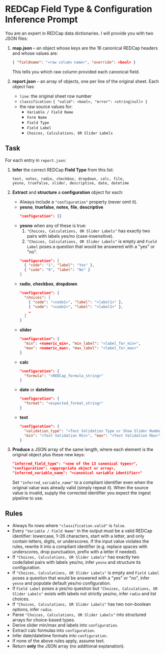 <!-- Use the following reference doc for REDCap rules: redcap_reference.md -->

# REDCap Field Type & Configuration Inference Prompt

You are an expert in REDCap data dictionaries. I will provide you with
two JSON files:

1. **map.json** – an object whose keys are the 16 canonical REDCap headers
   and whose values are:
   ```json
   { "fieldname": "<raw column name>", "override": <bool> }
   ```
   This tells you which raw column provided each canonical field.

2. **report.json** – an array of objects, one per line of the original
   sheet. Each object has:
   - `line`: the original sheet row number
   - `classification`: `{ "valid": <bool>, "error": <string|null> }`
   - the raw source values for:
     - `Variable / Field Name`
     - `Form Name`
     - `Field Type`
     - `Field Label`
     - `Choices, Calculations, OR Slider Labels`

## Task

For each entry in `report.json`:

1. **Infer** the correct REDCap **Field Type** from this list:
   ```
   text, notes, radio, checkbox, dropdown, calc, file,
   yesno, truefalse, slider, descriptive, date, datetime
   ```

2. **Extract** and **structure** a **configuration** object for each:
   - Always include a `"configuration"` property (never omit it).
   - **yesno**, **truefalse**, **notes**, **file**, **descriptive**
     ```json
     "configuration": {}
     ```
   - **yesno** when any of these is true:
     1. `"Choices, Calculations, OR Slider Labels"` has exactly two
        pairs with labels yes/no (case-insensitive).
     2. `"Choices, Calculations, OR Slider Labels"` is empty and
        `Field Label` poses a question that would be answered
        with a "yes" or "no".
     ```json
     "configuration": [
       { "code": "1", "label": "Yes" },
       { "code": "0", "label": "No" }
     ]
     ```
   - **radio**, **checkbox**, **dropdown**
     ```json
     "configuration": {
       "choices": [
         { "code": "<code1>", "label": "<label1>" },
         { "code": "<code2>", "label": "<label2>" },
         …
       ]
     }
     ```
   - **slider**
     ```json
     "configuration": {
       "min": <numeric_min>, "min_label": "<label_for_min>",
       "max": <numeric_max>, "max_label": "<label_for_max>"
     }
     ```
   - **calc**
     ```json
     "configuration": {
       "formula": "<REDCap_formula_string>"
     }
     ```
   - **date** or **datetime**
     ```json
     "configuration": {
       "format": "<expected_format_string>"
     }
     ```
   - **text**
     ```json
     "configuration": {
       "validation_type": "<Text Validation Type or Show Slider Number>",
       "min": "<Text Validation Min>", "max": "<Text Validation Max>"
     }
     ```

3. **Produce** a JSON array of the same length, where each element is the
   original object plus these new keys:
   ```json
   "inferred_field_type": "<one of the 13 canonical types>",
   "configuration": <appropriate object or array>,
   "inferred_variable_name": "<canonical variable identifier>"
   ```
   Set `"inferred_variable_name"` to a compliant identifier even when the
   original value was already valid (simply repeat it). When the source value
   is invalid, supply the corrected identifier you expect the ingest pipeline
   to use.

## Rules

- Always fix rows where `"classification.valid"` is `false`.
- Every `"Variable / Field Name"` in the output must be a valid REDCap
  identifier: lowercase, 1–26 characters, start with a letter, and only
  contain letters, digits, or underscores. If the input value violates
  the rules, rewrite it into a compliant identifier (e.g. replace spaces
  with underscores, drop punctuation, prefix with a letter if needed).
- If `"Choices, Calculations, OR Slider Labels"` has exactly two
  code/label pairs with labels yes/no, infer `yesno` and structure
  its configuration.
- If `"Choices, Calculations, OR Slider Labels"` is empty and
  `Field Label` poses a question that would be answered with a
  "yes" or "no", infer `yesno` and populate default yes/no
  configuration.
- If `Field Label` poses a yes/no question but
  `"Choices, Calculations, OR Slider Labels"` exists with labels not
  strictly yes/no, infer `radio` and list choices.
- If `"Choices, Calculations, OR Slider Labels"` has two non-boolean
  options, infer `radio`.
- Parse `"Choices, Calculations, OR Slider Labels"` into structured
  arrays for choice-based types.
- Derive slider min/max and labels into `configuration`.
- Extract calc formulas into `configuration`.
- Infer date/datetime formats into `configuration`.
- If none of the above rules apply, assume text.
- Return **only** the JSON array (no additional explanation).

